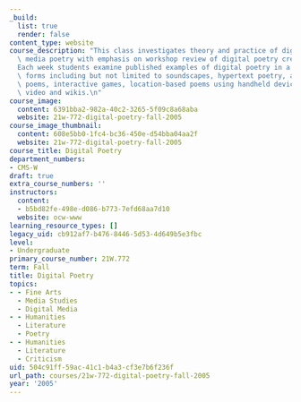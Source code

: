 ```yaml
---
_build:
  list: true
  render: false
content_type: website
course_description: "This class investigates theory and practice of digital or new\
  \ media poetry with emphasis on workshop review of digital poetry created by students.\_\
  Each week students examine published examples of digital poetry in a variety of\
  \ forms including but not limited to soundscapes, hypertext poetry, animation, code\
  \ poems, interactive games, location-based poems using handheld devices, digital\
  \ video and wikis.\n"
course_image:
  content: 6391bba2-982a-40c2-3265-5f09c8a68aba
  website: 21w-772-digital-poetry-fall-2005
course_image_thumbnail:
  content: 608e5bb0-1fc4-bc36-450e-d54bba04aa2f
  website: 21w-772-digital-poetry-fall-2005
course_title: Digital Poetry
department_numbers:
- CMS-W
draft: true
extra_course_numbers: ''
instructors:
  content:
  - b5bd82fe-498e-d086-b773-7efd68aa7d10
  website: ocw-www
learning_resource_types: []
legacy_uid: cb912af7-b476-8446-5d53-4d649b5e3fbc
level:
- Undergraduate
primary_course_number: 21W.772
term: Fall
title: Digital Poetry
topics:
- - Fine Arts
  - Media Studies
  - Digital Media
- - Humanities
  - Literature
  - Poetry
- - Humanities
  - Literature
  - Criticism
uid: 504c91ff-59ac-41c1-b4a3-cf3e7b6f236f
url_path: courses/21w-772-digital-poetry-fall-2005
year: '2005'
---
```

